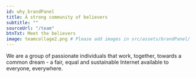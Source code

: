 ```yaml
---
id: why_brandPanel
title: A strong community of believers
subtitle: ""
sourceUrl: "/team"
btnTxt: Meet the believers
image: teamcollage2.png # Please add images in src/assets/brandPanel/
---
```


We are a group of passionate individuals that work, together, towards a common dream - a fair, equal and sustainable Internet available to everyone, everywhere.

